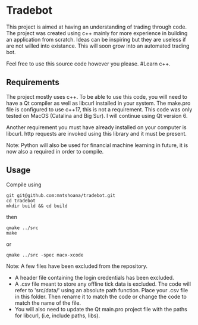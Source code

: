 # Tradebot
This project is aimed at having an understanding of trading through code. The project was created using c++ mainly for more experience in building an application from scratch. Ideas can be inspiring but they are useless if are not willed into existance. This will soon grow into an automated trading bot.

Feel free to use this source code however you please. #Learn c++.

## Requirements
The project mostly uses c++. To be able to use this code, you will need to have a Qt compiler as well as libcurl installed in your system. The make.pro file is configured to use c++17, this is not a requirement. This code was only tested on MacOS (Catalina and Big Sur). I will continue using Qt version 6. 

Another requirement you must have already installed on your computer is libcurl. http requests are invoked using this library and it must be present. 

Note: Python will also be used for financial machine learning in future, it is now also a required in order to compile.

## Usage
Compile using

````
git git@github.com:mntshoana/tradebot.git 
cd tradebot
mkdir build && cd build
````
then
````
qmake ../src
make
````
or
````
qmake ../src -spec macx-xcode
````

Note: A few files have been excluded from the repository.
 - A header file containing the login credentials has been excluded.
 - A .csv file meant to store any offline tick data is excluded. The code will refer to 'src/data/' using an absolute path function. Place your .csv file in this folder. Then rename it to match the code or change the code to match the name of the file.
 - You will also need to update the Qt main.pro project file with the paths for libcurl, (i.e, include paths, libs).
